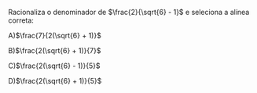 Racionaliza o denominador de $\frac{2}{\sqrt{6} - 1}$ e seleciona a alínea correta:

A)$\frac{7}{2(\sqrt{6} + 1)}$

B)$\frac{2(\sqrt{6} + 1)}{7}$

C)$\frac{2(\sqrt{6} - 1)}{5}$

D)$\frac{2(\sqrt{6} + 1)}{5}$
